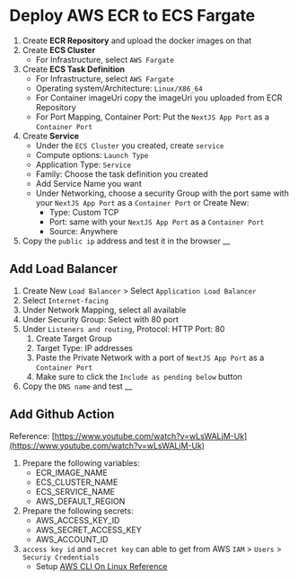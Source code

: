 # Deploy AWS ECR to ECS Fargate
1. Create **ECR Repository** and upload the docker images on that
2. Create **ECS Cluster**
   - For Infrastructure, select `AWS Fargate`
3. Create **ECS Task Definition** 
   - For Infrastructure, select `AWS Fargate`
   - Operating system/Architecture: `Linux/X86_64`
   - For Container imageUri copy the imageUri you uploaded from ECR Repository
   - For Port Mapping, Container Port: Put the `NextJS App Port` as a `Container Port`
4. Create **Service**
   - Under the `ECS Cluster` you created, create `service`
   - Compute options: `Launch Type`
   - Application Type: `Service`
   - Family: Choose the task definition you created
   - Add Service Name you want
   - Under Networking, choose a security Group with the port same with your `NextJS App Port` as a `Container Port` or Create New:
      - Type: Custom TCP
      - Port: same with your `NextJS App Port` as a `Container Port`
      - Source: Anywhere
5. Copy the `public ip` address and test it in the browser
__
## Add Load Balancer
1. Create New `Load Balancer` > Select `Application Load Balancer`
2. Select `Internet-facing`
3. Under Network Mapping, select all available
4. Under Security Group: Select with 80 port
5. Under `Listeners and routing`, Protocol: HTTP Port: 80
   1. Create Target Group
   2. Target Type: IP addresses
   3. Paste the Private Network with a port of `NextJS App Port` as a `Container Port`
   4. Make sure to click the `Include as pending below` button
6. Copy the `DNS name` and test
__
## Add Github Action
Reference: [https://www.youtube.com/watch?v=wLsWALjM-Uk](https://www.youtube.com/watch?v=wLsWALjM-Uk)
1. Prepare the following variables:
   - ECR_IMAGE_NAME
   - ECS_CLUSTER_NAME
   - ECS_SERVICE_NAME
   - AWS_DEFAULT_REGION
2. Prepare the following secrets:
   - AWS_ACCESS_KEY_ID 
   - AWS_SECRET_ACCESS_KEY
   - AWS_ACCOUNT_ID 
3. `access key id` and `secret key` can able to get from AWS `IAM` > `Users` > `Securiy Credentials`
   - Setup [AWS CLI On Linux Reference](https://www.youtube.com/watch?v=1OqMQPx8Jno)

